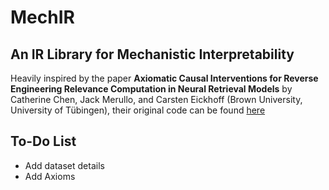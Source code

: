 # MechIR

## An IR Library for Mechanistic Interpretability

Heavily inspired by the paper **Axiomatic Causal Interventions for Reverse Engineering Relevance Computation in Neural Retrieval Models** by Catherine Chen, Jack Merullo, and Carsten Eickhoff (Brown University, University of Tübingen), their original code can be found [here](https://github.com/catherineschen/axiomatic-ir-interventions/tree/main)

## To-Do List

* Add dataset details
* Add Axioms
